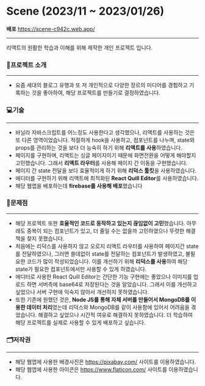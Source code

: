 # Scene (2023/11 ~ 2023/01/26)

**배포** <https://scene-c942c.web.app/>
***

리액트의 원활한 학습과 이해를 위해 제작한 개인 프로젝트 입니다.

### 📃프로젝트 소개
***
+ 요즘 세대의 블로그 유행과 또 저 개인적으로 다양한 장르의 미디어를 경험하고 기록하는 것을 좋아하여, 해당 프로젝트를 만들기로 결정하였습니다.

### 💻기술
***
+ 바닐라 자바스크립트를 어느정도 사용한다고 생각했으나, 리액트를 사용하는 것은 또 다른 영역이었습니다. 적절하게 hook을 사용하고, 컴포넌트를 나누며, state와 props를 관리하는 것을 보다 더 능숙히 하기 위해 **리액트를 사용**하였습니다.
+ 페이지를 구현하며, 리액트는 싱글 페이지이기 때문에 화면전환을 어떻게 해야할지 고민했습니다. 그래서 **리액트 라우터**를 사용해 페이지 간 이동을 구현했습니다.
+ 페이지 간 state 전달을 보다 효율적이게 하기 위해 **리덕스 툴킷**을 사용하였습니다.
+ 에디터를 구현하기 위해 리액트에 최적화된 **React Quill Editor**를 사용하였습니다.
+ 해당 웹앱을 배포하는데 **firebase를 사용해 배포**했습니다

### 🤔문제점
***
+ 해당 프로젝트 또한 **효율적인 코드로 동작하고 있는지 끊임없이 고민**했습니다. 아무래도 중복이 되는 컴포넌트가 있고, 더 줄일 수는 없을까 고민하였으나 뚜렷한 해결책을 찾지 못했습니다.
+ 처음에는 리덕스를 사용하지 않고 오로지 리액트 라우터를 사용하여 페이지간 state를 전달하였으나, 그러면 쓸데없이 state를 전달하는 컴포넌트가 발생하였고, 불필요한 코드가 많이 작성되었습니다. 이를 개선하기 위해 **리덕스를 사용**하여 해당 state가 필요한 컴포넌트에서만 사용할 수 있게 하였습니다.
+ 에디터로 사용한 React Quill Editor는 간단한 기능 구현에는 좋았으나 이미지를 업로드 하면 서버측에 base64로 저장된다는 것을 알았습니다. 그래서 이를 개선하고 싶었으나 서버 구현에 익숙지 않아서 개선하지 못하였습니다.
+ 또한 기존에 원했던 것은, **Node JS를 통해 자체 서버를 만들어서 MongoDB를 이용한 데이터 처리**였는데 리덕스와 MongoDB를 같이 사용함에 있어서 어려움을 겪었습니다. 해결하고 싶었으나 시간적 여유로 해결하지 못하였습니다. 더 학습하여 해당 프로젝트를 실제로 사용할 수 있게 배포하고 싶습니다.

### 🗂저작권
***
  + 해당 웹앱에 사용한 배경사진은 <https://pixabay.com/> 사이트를 이용하였습니다.
  + 해당 웹앱에 사용한 아이콘은 <https://www.flaticon.com/> 사이트를 이용하였습니다.
